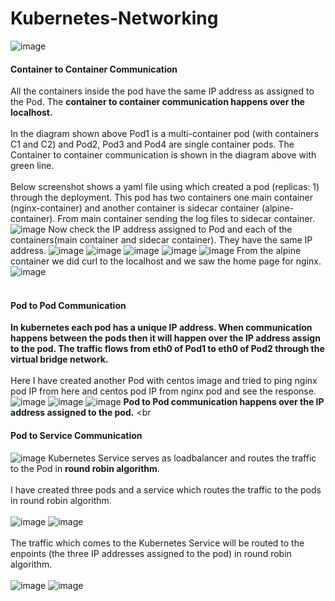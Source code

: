 # Kubernetes-Networking
![image](https://github.com/singhritesh85/Kubernetes-Networking/assets/56765895/69bbf29c-8057-43ce-a33f-1951ea4eee8d)
#### Container to Container Communication
All the containers inside the pod have the same IP address as assigned to the Pod. The **container to container communication happens over the localhost.** 
<br><br/>
In the diagram shown above Pod1 is a multi-container pod (with containers C1 and C2) and Pod2, Pod3 and Pod4 are single container pods. The Container to container communication is shown in the diagram above with green line.
<br><br/>
Below screenshot shows a yaml file using which created a pod (replicas: 1) through the deployment. This pod has two containers one main container (nginx-container) and another container is sidecar container (alpine-container). From main container sending the log files to sidecar container. 
![image](https://github.com/singhritesh85/Kubernetes-Networking/assets/56765895/196fc8b3-d292-419e-88e1-a8824768e385)
Now check the IP address assigned to Pod and each of the containers(main container and sidecar container). They have the same IP address. 
![image](https://github.com/singhritesh85/Kubernetes-Networking/assets/56765895/78b70c18-6536-4831-879d-48c9c100c2fa)
![image](https://github.com/singhritesh85/Kubernetes-Networking/assets/56765895/db043d20-cd93-486b-8cba-0679560d4ef8)
![image](https://github.com/singhritesh85/Kubernetes-Networking/assets/56765895/38d3347d-2ff8-47b4-adb0-ca727923d509)
![image](https://github.com/singhritesh85/Kubernetes-Networking/assets/56765895/499f5e74-2251-41bc-a55d-4764b25a336a)
![image](https://github.com/singhritesh85/Kubernetes-Networking/assets/56765895/50755497-8e23-4df7-86bf-8cd5b851c05f)
From the alpine container we did curl to the localhost and we saw the home page for nginx.
![image](https://github.com/singhritesh85/Kubernetes-Networking/assets/56765895/9e443465-f865-4ca5-acd8-998af6a90dba)
<br><br/>
#### Pod to Pod Communication
**In kubernetes each pod has a unique IP address. When communication happens between the pods then it will happen over the IP address assign to the pod. The traffic flows from eth0 of Pod1 to eth0 of Pod2 through the virtual bridge network.**
<br><br/>
Here I have created another Pod with centos image and tried to ping nginx pod IP from here and centos pod IP from nginx pod and see the response.
![image](https://github.com/singhritesh85/Kubernetes-Networking/assets/56765895/3524aee9-25b3-40ed-a8a9-98292fa7ea1e)
![image](https://github.com/singhritesh85/Kubernetes-Networking/assets/56765895/9b62b20d-aba8-4344-ad00-3a0edd39efc6)
![image](https://github.com/singhritesh85/Kubernetes-Networking/assets/56765895/53a15f27-f82b-4fda-8209-ff4b79c63479)
**Pod to Pod communication happens over the IP address assigned to the pod.**
<br<br/>
#### Pod to Service Communication
![image](https://github.com/singhritesh85/Kubernetes-Networking/assets/56765895/ac52b4d4-8fc6-4a0e-a65f-509c04bf17ba)
Kubernetes Service serves as loadbalancer and routes the traffic to the Pod in **round robin algorithm**.
<br><br/>
I have created three pods and a service which routes the traffic to the pods in round robin algorithm. 
<br><br/>
![image](https://github.com/singhritesh85/Kubernetes-Networking/assets/56765895/0f3abd68-2252-41ee-b124-46c3be4c8fc4)
![image](https://github.com/singhritesh85/Kubernetes-Networking/assets/56765895/0b890d79-a126-4e86-9696-05b4a2bb151a)
<br><br/>
The traffic which comes to the Kubernetes Service will be routed to the enpoints (the three IP addresses assigned to the pod) in round robin algorithm.
<br><br/>
![image](https://github.com/singhritesh85/Kubernetes-Networking/assets/56765895/d55af9b9-c069-404b-b4a2-c2f3034d1529)
![image](https://github.com/singhritesh85/Kubernetes-Networking/assets/56765895/586f5b7e-920d-4891-b113-9f45fa2c7ae0)
